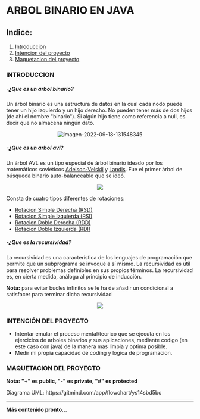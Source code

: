 <h1>ARBOL BINARIO EN JAVA</h1>
<h2>Indice:</h2>
<ol>
<li><a href="#introduccion">Introduccion</a></li>
<li><a href="#intencion_protecto">Intencion del proyecto</a></li>
<li><a href="#Maquetacion_Proyecto">Maquetacion del proyecto</a></li>
</ol>
<h3 id="introduccion">INTRODUCCION</h3>
<h5>-¿Que es un arbol binario?</h5>
<p>Un árbol binario es una estructura de datos en la cual cada nodo puede tener un hijo izquierdo y un hijo derecho. No pueden tener más de dos hijos (de ahí el nombre "binario"). Si algún hijo tiene como referencia a null, es decir que no almacena ningún dato.</p>
<div style="text-align:center"><img src="https://i.ibb.co/wRB3GKG/imagen-2022-09-18-131548345.png" alt="imagen-2022-09-18-131548345" border="0"></div>

<h5>-¿Que es un arbol avl?</h5>
<p>Un árbol AVL es un tipo especial de árbol binario ideado por los matemáticos soviéticos <a href="https://es.wikipedia.org/wiki/Gueorgui_Adelsón-Velski">Adelson-Velskii</a> y <a href="https://es.wikipedia.org/wiki/Yevgueni_Landis">Landis</a>. Fue el primer árbol de búsqueda binario auto-balanceable que se ideó.</p>
<div style="text-align:center"><img src ="https://upload.wikimedia.org/wikipedia/commons/f/fd/AVL_Tree_Example.gif" /></div>
<p>Consta de cuatro tipos diferentes de rotaciones:</p>

<ul>
<li><a href="http://163.10.22.82/OAS/AVL_Rotaciones/rotacin_simple_derecha.html">Rotacion Simple Derecha (RSD)</a></li>
<li><a href="http://163.10.22.82/OAS/AVL_Rotaciones/rotacin_simple_izquierda.html">Rotacion Simple Izquierda (RSI)</a></li>
<li><a href="http://163.10.22.82/OAS/AVL_Rotaciones/rotacin_doble_derecha.html">Rotacion Doble Derecha (RDD)</a></li>
<li><a href="http://163.10.22.82/OAS/AVL_Rotaciones/rotacin_doble_izquierda.html">Rotacion Doble Izquierda (RDI)</a></li>
</ul>

<h5>-¿Que es la recursividad?</h5>
<p>La recursividad es una característica de los lenguajes de programación que permite que un subprograma se invoque a sí mismo. La recursividad es útil para resolver problemas definibles en sus propios términos. La recursividad es, en cierta medida, análoga al principio de inducción.</p>
 <p><b>Nota:</b> para evitar bucles infinitos se le ha de añadir un condicional a satisfacer para terminar dicha recursividad</p>
 <div style="text-align:center"><img src ="https://www.campusmvp.es/recursos/image.axd?picture=Recursividad-Portada.png" /></div>

<h3 id="intencion_protecto">INTENCIÓN DEL PROYECTO</h3>
<ul>
<li>Intentar emular el proceso mental/teorico que se ejecuta en los ejercicios de arboles binarios y sus aplicaciones, mediante codigo (en este caso con java) de la manera mas limpia y optima posible.</li>
<li>Medir mi propia capacidad de coding y logica de programacion.</li>
</ul>
<h3 id="Maquetacion_Proyecto">MAQUETACION DEL PROYECTO</h3>
 <p><b>Nota: "+" es public,  "-" es private, "#" es protected</b></p>
 <p>Diagrama UML: https://gitmind.com/app/flowchart/ys14sbd5bc </p>
<hr>
<p><b>Más contenido pronto...</b></p>